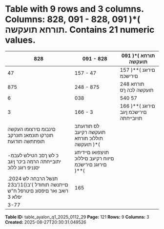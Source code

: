 # Table with 9 rows and 3 columns. Columns: 828, 091 - 828, 091 )*( תורחא תועקשה. Contains 21 numeric values.

| 828 | 091 - 828 | 091 )*( תורחא תועקשה |
|---|---|---|
| 47 | 157 - 47 | 157 )**( םירזגנ םירישכמ |
| 875 | 248 - 875 | 248 תורחא תועקשה לכה ךס |
| 6 | 038 | 540 57 | 476 5 | 981 | 064 תויסנניפ תועקשה לכה ךס |
| 3 | 166 - 3 | 166 )**( םירזגנ םירישכמ ןיגב תויובייחתה |
| םינבומ םירצומו העקשה תונרקו תונמאנ תונרקב תופתתשה תודועת | לס תודועתב תועקשה רקיעב תוללוכ תורחא תועקשה )*( |  |
| -כ לש ךסב הטילש לעבמ יתובייחתה הרמה ביכר ןיגב יסנניפ רזגנ ללוכ | תויצפואו םיידיתע םיזוח רקיעב םיללוכ םירזגנ םירישכמ )**( |  |
| .2024 תנשל הרבחה לש םייתנשה תוחודל )'ב()1('ב23 רואב ואר םיפסונ םיטרפל ח"ש יפלא 3 | 165 |  |
| 3-77 |  |  |

**Table ID:** table_ayalon_q1_2025_0112_29
**Page:** 121
**Rows:** 9
**Columns:** 3
**Created:** 2025-08-27T20:30:31.049526

